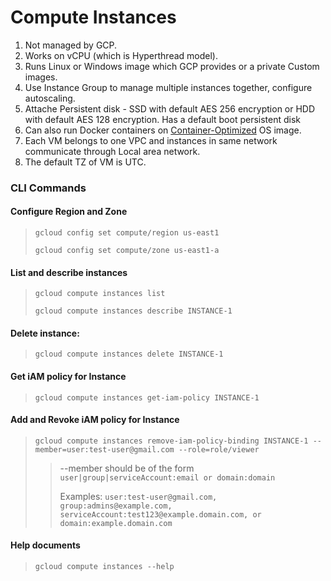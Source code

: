 # Compute Instances

1. Not managed by GCP.
2. Works on vCPU (which is Hyperthread model).
3. Runs Linux or Windows image which GCP provides or a private Custom images.
4. Use Instance Group to manage multiple instances together, configure autoscaling.
5. Attache Persistent disk - SSD with default AES 256 encryption or HDD with default AES 128 encryption. Has a default boot persistent disk
6. Can also run Docker containers on [Container-Optimized](https://cloud.google.com/container-optimized-os/docs) OS image.
7. Each VM belongs to one VPC and instances in same network communicate through Local area network.
8. The default TZ of VM is UTC.



### CLI Commands

#### Configure Region and Zone

> ``gcloud config set compute/region us-east1``
>
> ``gcloud config set compute/zone us-east1-a``

#### List and describe instances

> ``gcloud compute instances list``
>
> ``gcloud compute instances describe INSTANCE-1``

#### Delete instance:
> ``gcloud compute instances delete INSTANCE-1``

#### Get iAM policy for Instance

> ``gcloud compute instances get-iam-policy INSTANCE-1`` 

#### Add and Revoke iAM policy for Instance

>``gcloud compute instances remove-iam-policy-binding INSTANCE-1 --member=user:test-user@gmail.com --role=role/viewer``
>> --member should be of the form ``user|group|serviceAccount:email or domain:domain``
>>>
>> Examples: ``user:test-user@gmail.com, group:admins@example.com, serviceAccount:test123@example.domain.com, or domain:example.domain.com``

#### Help documents
> ``gcloud compute instances --help``
